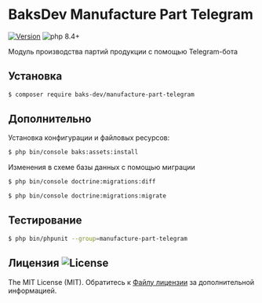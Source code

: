 # BaksDev Manufacture Part Telegram

[![Version](https://img.shields.io/badge/version-7.2.5-blue)](https://github.com/baks-dev/manufacture-part-telegram/releases)
![php 8.4+](https://img.shields.io/badge/php-min%208.4-red.svg)

Модуль производства партий продукции с помощью Telegram-бота

## Установка

``` bash
$ composer require baks-dev/manufacture-part-telegram
```

## Дополнительно

Установка конфигурации и файловых ресурсов:

``` bash
$ php bin/console baks:assets:install
```

Изменения в схеме базы данных с помощью миграции

``` bash
$ php bin/console doctrine:migrations:diff

$ php bin/console doctrine:migrations:migrate
```


## Тестирование

``` bash
$ php bin/phpunit --group=manufacture-part-telegram
```

## Лицензия ![License](https://img.shields.io/badge/MIT-green)

The MIT License (MIT). Обратитесь к [Файлу лицензии](LICENSE.md) за дополнительной информацией.
